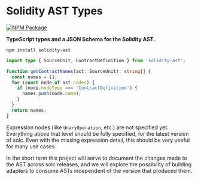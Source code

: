# Solidity AST Types

[![NPM Package](https://img.shields.io/npm/v/solidity-ast.svg)](https://www.npmjs.org/package/solidity-ast)

**TypeScript types and a JSON Schema for the Solidity AST.**

```
npm install solidity-ast
```

```typescript
import type { SourceUnit, ContractDefinition } from 'solidity-ast';

function getContractNames(ast: SourceUnit): string[] {
  const names = [];
  for (const node of ast.nodes) {
    if (node.nodeType === 'ContractDefinition') {
      names.push(node.name);
    }
  }
  return names;
}
```

Expression nodes (like `UnaryOperation`, etc.) are not specified yet.
Everything above that level should be fully specified, for the latest version
of solc. Even with the missing expression detail, this should be very useful
for many use cases.

In the short term this project will serve to document the changes made to the
AST across solc releases, and we will explore the possibility of building
adapters to consume ASTs independent of the version that produced them.
